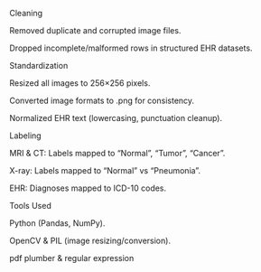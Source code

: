 

Cleaning

Removed duplicate and corrupted image files.

Dropped incomplete/malformed rows in structured EHR datasets.

Standardization

Resized all images to 256×256 pixels.

Converted image formats to .png for consistency.

Normalized EHR text (lowercasing, punctuation cleanup).

Labeling

MRI & CT: Labels mapped to “Normal”, “Tumor”, “Cancer”.

X-ray: Labels mapped to “Normal” vs “Pneumonia”.

EHR: Diagnoses mapped to ICD-10 codes.

Tools Used

Python (Pandas, NumPy).

OpenCV & PIL (image resizing/conversion).

pdf plumber & regular expression


